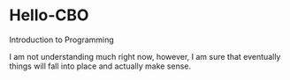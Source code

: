 # Hello-CBO

Introduction to Programming

I am not understanding much right now, however, I am sure that eventually things will fall into place and actually make sense.

